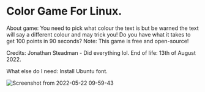 # Color Game For Linux.
About game:
You need to pick what colour the text is but be warned the text will say a different colour and may trick you! Do you have what it takes to get 100 points in 90 seconds? 
Note: This game is free and open-source!

Credits:
Jonathan Steadman - Did everything lol.
End of life: 13th of August 2022.

What else do I need:
Install Ubuntu font.

![Screenshot from 2022-05-22 09-59-43](https://user-images.githubusercontent.com/52569279/169687967-7119545c-803f-4652-b85d-e3827e73b75d.png)
